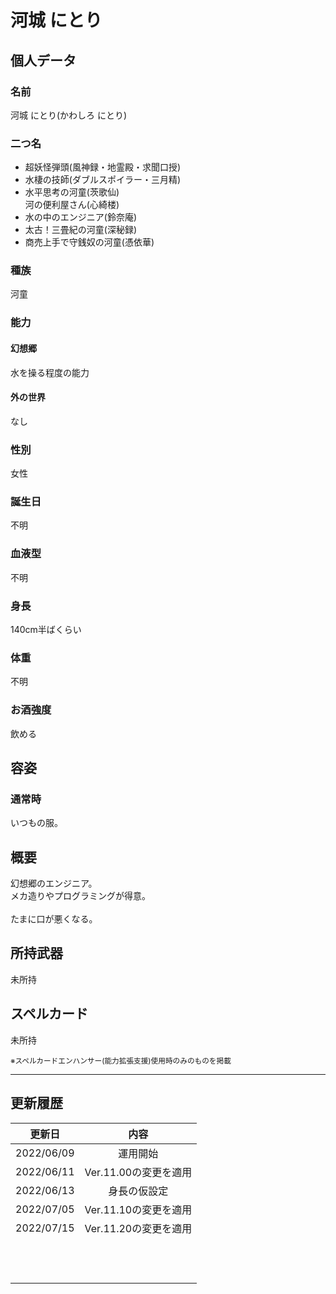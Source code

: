 # 河城 にとり

## 個人データ
### 名前
河城 にとり(かわしろ にとり)

### 二つ名
- 超妖怪弾頭(風神録・地霊殿・求聞口授)
- 水棲の技師(ダブルスポイラー・三月精)
- 水平思考の河童(茨歌仙)<br />河の便利屋さん(心綺楼)
- 水の中のエンジニア(鈴奈庵)
- 太古！三畳紀の河童(深秘録)
- 商売上手で守銭奴の河童(憑依華)

### 種族
河童

### 能力
#### 幻想郷
水を操る程度の能力

#### 外の世界
なし

### 性別
女性

### 誕生日
不明

### 血液型
不明

### 身長
140cm半ばくらい

### 体重
不明

### お酒強度
飲める

## 容姿
### 通常時
いつもの服。

## 概要
幻想郷のエンジニア。<br />
メカ造りやプログラミングが得意。<br />
<br />
たまに口が悪くなる。

## 所持武器
未所持

## スペルカード
未所持

<sup>
※スペルカードエンハンサー(能力拡張支援)使用時のみのものを掲載
</sup>

***

## 更新履歴
| 更新日 | 内容 |
| :---: | :---: |
| 2022/06/09 | 運用開始 |
| 2022/06/11 | Ver.11.00の変更を適用 |
| 2022/06/13 | 身長の仮設定 |
| 2022/07/05 | Ver.11.10の変更を適用 |
| 2022/07/15 | Ver.11.20の変更を適用 |
| | |
| | |
| | |
| | |
| | |
| | |
| | |
| | |
| | |
| | |
| | |
| | |

